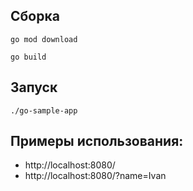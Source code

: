 ## Сборка

`go mod download`

`go build`

## Запуск

`./go-sample-app`

## Примеры использования:

* http://localhost:8080/
* http://localhost:8080/?name=Ivan

